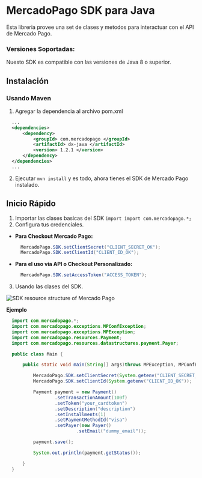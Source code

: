 # MercadoPago SDK para Java

Esta libreria provee una set de clases y metodos para interactuar con el API de Mercado Pago.

### Versiones Soportadas:

Nuesto SDK es compatible con las versiones de Java 8 o superior.

## Instalación

### Usando Maven

1. Agregar la dependencia al archivo pom.xml

  ```xml
    ...
    <dependencies>
        <dependency>
            <groupId> com.mercadopago </groupId>
            <artifactId> dx-java </artifactId>
            <version> 1.2.1 </version>
        </dependency>
    </dependencies>
    ...
  ```

2. Ejecutar `mvn install` y es todo, ahora tienes el SDK de Mercado Pago instalado.



## Inicio Rápido

1. Importar las clases basicas del SDK `import import com.mercadopago.*;`
2. Configura tus credenciales.
  - **Para Checkout Mercado Pago:**
    ```java
      MercadoPago.SDK.setClientSecret("CLIENT_SECRET_OK");
      MercadoPago.SDK.setClientId("CLIENT_ID_OK");
    ```
  - **Para el uso via API o Checkout Personalizado:**
    ```java
      MercadoPago.SDK.setAccessToken("ACCESS_TOKEN");
    ```
3. Usando las clases del SDK.

![SDK resource structure of Mercado Pago](https://user-images.githubusercontent.com/864790/34393059-9acad058-eb2e-11e7-9987-494eaf19d109.png)

**Ejemplo**

```java
  import com.mercadopago.*;
  import com.mercadopago.exceptions.MPConfException;
  import com.mercadopago.exceptions.MPException;
  import com.mercadopago.resources.Payment;
  import com.mercadopago.resources.datastructures.payment.Payer;

  public class Main {

      public static void main(String[] args)throws MPException, MPConfException {

          MercadoPago.SDK.setClientSecret(System.getenv("CLIENT_SECRET_OK"));
          MercadoPago.SDK.setClientId(System.getenv("CLIENT_ID_OK"));

          Payment payment = new Payment()
                  .setTransactionAmount(100f)
                  .setToken("your_cardtoken")
                  .setDescription("description")
                  .setInstallments(1)
                  .setPaymentMethodId("visa")
                  .setPayer(new Payer()
                          .setEmail("dummy_email"));

          payment.save();

          System.out.println(payment.getStatus());

      }
  }
```
